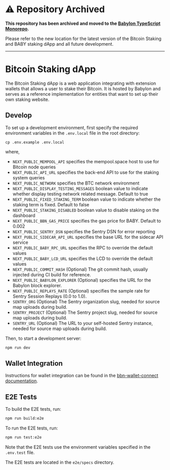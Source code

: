 # ⚠️ Repository Archived

**This repository has been archived and moved to the [Babylon TypeScript Monorepo](https://github.com/babylonlabs-io/babylon-toolkit).**

Please refer to the new location for the latest version of the Bitcoin Staking and BABY staking dApp and all future development.

---

# Bitcoin Staking dApp

The Bitcoin Staking dApp is a web application integrating with extension
wallets that allows a user to stake their Bitcoin. It is hosted by Babylon and
serves as a reference implementation for entities that want to set up their own
staking website.

## Develop

To set up a development environment, first specify the required environment
variables in the `.env.local` file in the root directory:

```
cp .env.example .env.local
```

where,

- `NEXT_PUBLIC_MEMPOOL_API` specifies the mempool.space host to use for Bitcoin
  node queries
- `NEXT_PUBLIC_API_URL` specifies the back-end API to use for the staking
  system queries
- `NEXT_PUBLIC_NETWORK` specifies the BTC network environment
- `NEXT_PUBLIC_DISPLAY_TESTING_MESSAGES` boolean value to indicate whether display
testing network related message. Default to true
- `NEXT_PUBLIC_FIXED_STAKING_TERM` boolean value to indicate whether the staking term is fixed. Default to false
- `NEXT_PUBLIC_STAKING_DISABLED` boolean value to disable staking on the dashboard
- `NEXT_PUBLIC_BBN_GAS_PRICE` specifies the gas price for BABY. Default to 0.002
- `NEXT_PUBLIC_SENTRY_DSN` specifies the Sentry DSN for error reporting
- `NEXT_PUBLIC_SIDECAR_API_URL` specifies the base URL for the sidecar API service
- `NEXT_PUBLIC_BABY_RPC_URL` specifies the RPC to override the default values
- `NEXT_PUBLIC_BABY_LCD_URL` specifies the LCD to override the default values
- `NEXT_PUBLIC_COMMIT_HASH` (Optional) The git commit hash, usually injected during CI build for reference.
- `NEXT_PUBLIC_BABYLON_EXPLORER` (Optional) specifies the URL for the Babylon block explorer.
- `NEXT_PUBLIC_REPLAYS_RATE` (Optional) specifies the sample rate for Sentry Session Replays (0.0 to 1.0).
- `SENTRY_ORG` (Optional) The Sentry organization slug, needed for source map uploads during build.
- `SENTRY_PROJECT` (Optional) The Sentry project slug, needed for source map uploads during build.
- `SENTRY_URL` (Optional) The URL to your self-hosted Sentry instance, needed for source map uploads during build.

Then, to start a development server:

```bash
npm run dev
```

## Wallet Integration

Instructions for wallet integration can be found in the
[bbn-wallet-connect documentation](https://github.com/babylonlabs-io/bbn-wallet-connect).

## E2E Tests

To build the E2E tests, run:
```bash
npm run build:e2e
```

To run the E2E tests, run:
```bash
npm run test:e2e
```

Note that the E2E tests use the environment variables specified in the `.env.test` file.

The E2E tests are located in the `e2e/specs` directory.

